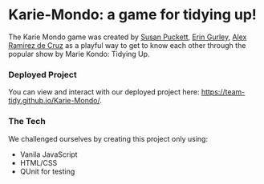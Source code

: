 # Karie-Mondo: a game for tidying up! #

The Karie Mondo game was created by [Susan Puckett](https://github.com/sepuckett86), [Erin Gurley](https://github.com/eringurley), [Alex Ramirez de Cruz](https://github.com/aramirezdecruz3148) as a playful way to get to know each other through the popular show by Marie Kondo: Tidying Up.

### Deployed Project ###

You can view and interact with our deployed project here: https://team-tidy.github.io/Karie-Mondo/.

### The Tech ###

We challenged ourselves by creating this project only using:
* Vanila JavaScript
* HTML/CSS
* QUnit for testing
